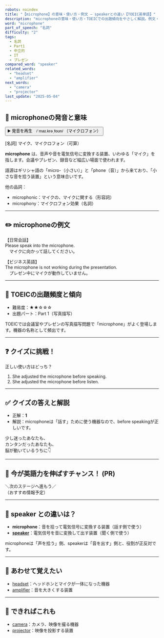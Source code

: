 ```yaml
---
robots: noindex
title: "【microphone】の意味・使い方・例文 ― speakerとの違い【TOEIC英単語】"
description: "microphoneの意味・使い方・TOEICでの出題傾向をやさしく解説。例文・クイズ付きでspeakerとの違いもわかりやすく学べます。"
word: "microphone"
part_of_speech: "名詞"
difficulty: "2"
tags:
  - 名詞
  - Part1
  - 中立的
  - IT
  - プレゼン
compared_word: "speaker"
related_words:
  - "headset"
  - "amplifier"
next_words:
  - "camera"
  - "projector"
last_update: "2025-05-04"
---
```


## 🔰 microphoneの発音と意味

<button class="play-audio" onclick="playTTS('microphone')">
  <span class="play-audio-main">
    ▶️ 発音を再生　/ˈmaɪ.krəˌfoʊn/
  </span>
  <span class="play-audio-sub">
    （マイクロフォン）
  </span>
</button>

[名詞] マイク、マイクロフォン（可算）

**microphone** は、音声や音を電気信号に変換する装置、いわゆる「マイク」を指します。会議やプレゼン、録音など幅広い場面で使われます。

語源はギリシャ語の「micro-（小さい）」と「phone（音）」から来ており、「小さな音を拾う装置」という意味合いです。

他の品詞：  
- microphonic：マイクの、マイクに関する（形容詞）
- microphony：マイクロフォン効果（名詞）

---

## ✏️ microphoneの例文

【日常会話】  
Please speak into the microphone.  
　マイクに向かって話してください。

【ビジネス英語】  
The microphone is not working during the presentation.  
　プレゼン中にマイクが動作していません。

---

## 🎯 TOEICの出題頻度と傾向

- 難易度：★★☆☆☆
- 出題パート：Part 1（写真描写）

TOEICでは会議室やプレゼンの写真描写問題で「microphone」がよく登場します。機器の名称として頻出です。

---

## ❓ クイズに挑戦！

正しい使い方はどっち？

1. She adjusted the microphone before speaking.  
2. She adjusted the microphone before listen.

---

## ✅ クイズの答えと解説

- 正解：**1**
- 解説：microphoneは「話す」ために使う機器なので、before speakingが正しいです。

少し迷ったあなたも、  
カンタンだったあなたも、  
脳が動いているうちに👇️

---

## 🚀 今が英語力を伸ばすチャンス！ (PR)

<div class="info-center">
＼次のステージへ進もう／<br>  
（おすすめ情報予定）
</div>

---

## 🤔  speaker との違いは？

- **microphone**：音を拾って電気信号に変換する装置（話す側で使う）
- **[speaker](/speaker)**：電気信号を音に変換して出す装置（聞く側で使う）

microphoneは「声を拾う」側、speakerは「音を出す」側と、役割が正反対です。

---

## 🧩 あわせて覚えたい

- [headset](/headset)：ヘッドホンとマイクが一体になった機器
- [amplifier](/amplifier)：音を大きくする装置

---

## 📖 できればこれも

- [camera](/camera)：カメラ、映像を撮る機器
- [projector](/projector)：映像を投影する装置

<!-- cvid: aid42_bid07 -->
